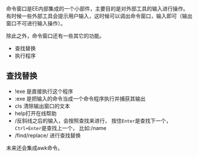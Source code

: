 命令窗口是EE内部集成的一个小部件，主要目的是对外部工具的输入进行操作。有时候一些外部工具会提示用户输入，这时候可以调出命令窗口，输入即可（输出窗口不可进行输入操作）。

除此之外，命令窗口还有一些其它的功能。

* 查找替换
* 执行程序

## 查找替换
* !exe 是直接执行这个程序
* :exe 是把输入的命令当成一个命令程序执行并捕获其输出
* cls 清除输出窗口的文本
* help打开在线帮助
* /反斜线之后的输入，会按照查找来进行， 按住`Enter`是查找下一个，`Ctrl+Enter`是查找上一个， 比如:/name
* /find/replace/ 进行查找替换

未来还会集成awk命令。
